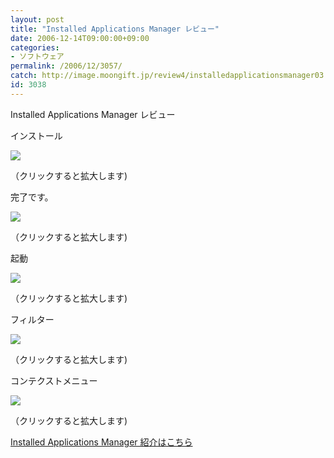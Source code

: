 ```yaml
---
layout: post
title: "Installed Applications Manager レビュー"
date: 2006-12-14T09:00:00+09:00
categories:
- ソフトウェア
permalink: /2006/12/3057/
catch: http://image.moongift.jp/review4/installedapplicationsmanager03.s.png
id: 3038
---
```

Installed Applications Manager レビュー  
<!--more-->

インストール

  

[![](http://image.moongift.jp/review4/installedapplicationsmanager01.s.png)](http://image.moongift.jp/review4/installedapplicationsmanager01.png)  
  
（クリックすると拡大します)

  

完了です。

  

[![](http://image.moongift.jp/review4/installedapplicationsmanager02.s.png)](http://image.moongift.jp/review4/installedapplicationsmanager02.png)  
  
（クリックすると拡大します)

  

起動

  

[![](http://image.moongift.jp/review4/installedapplicationsmanager03.s.png)](http://image.moongift.jp/review4/installedapplicationsmanager03.png)  
  
（クリックすると拡大します)

  

フィルター

  

[![](http://image.moongift.jp/review4/installedapplicationsmanager04.s.png)](http://image.moongift.jp/review4/installedapplicationsmanager04.png)  
  
（クリックすると拡大します)

  

コンテクストメニュー

  

[![](http://image.moongift.jp/review4/installedapplicationsmanager05.s.png)](http://image.moongift.jp/review4/installedapplicationsmanager05.png)  
  
（クリックすると拡大します)

  

[Installed Applications Manager 紹介はこちら](http://oss.moongift.jp/intro/i-3046.html)

